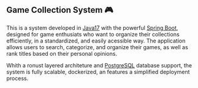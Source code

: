 ## Game Collection System 🎮

This is a system developed in [Java17](https://www.oracle.com/java/technologies/javase-downloads.html) with the powerful [Spring Boot](https://spring.io/projects/spring-boot), designed for 
game enthusiats who want to organize their collections efficiently, in a standardized, and easily acessible way. The application allows users to search, categorize, and organize their games, as well
as rank titles based on their personal opinions.

Whith a ronust layered architeture and [PostgreSQL](https://www.postgresql.org/) database support, the system is fully scalable, dockerized, an features a simplified deployment process.
